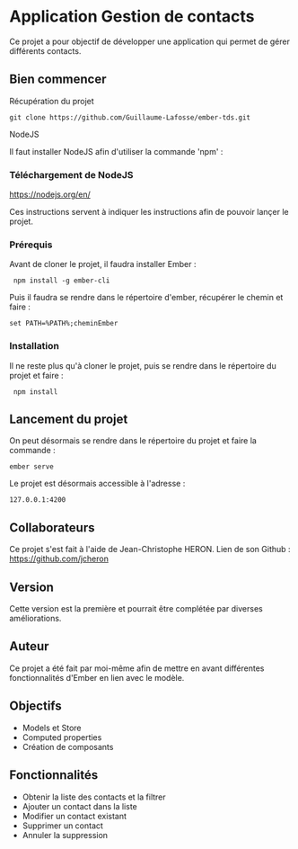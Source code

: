 # Application Gestion de contacts

Ce projet a pour objectif de développer une application qui permet de gérer différents contacts.

## Bien commencer

Récupération du projet

```git clone https://github.com/Guillaume-Lafosse/ember-tds.git```


NodeJS

Il faut installer NodeJS afin d'utiliser la commande 'npm' :

### Téléchargement de NodeJS

https://nodejs.org/en/


Ces instructions servent à indiquer les instructions afin de pouvoir lançer le projet.
### Prérequis

Avant de cloner le projet, il faudra installer Ember : 
```
 npm install -g ember-cli
```

Puis il faudra se rendre dans le répertoire d'ember, récupérer le chemin et faire :

```
set PATH=%PATH%;cheminEmber
```

### Installation

Il ne reste plus qu'à cloner le projet, puis se rendre dans le répertoire du projet et faire :

```
 npm install
```

## Lancement du projet

On peut désormais se rendre dans le répertoire du projet et faire la commande : 

```
ember serve
```

Le projet est désormais accessible à l'adresse : 

```
127.0.0.1:4200
```

## Collaborateurs

Ce projet s'est fait à l'aide de Jean-Christophe HERON.
Lien de son Github : 
https://github.com/jcheron

## Version

Cette version est la première et pourrait être complétée par diverses améliorations.

## Auteur

Ce projet a été fait par moi-même afin de mettre en avant différentes fonctionnalités d'Ember en lien avec le modèle.

## Objectifs

* Models et Store
* Computed properties
* Création de composants

## Fonctionnalités

* Obtenir la liste des contacts et la filtrer
* Ajouter un contact dans la liste
* Modifier un contact existant
* Supprimer un contact
* Annuler la suppression


